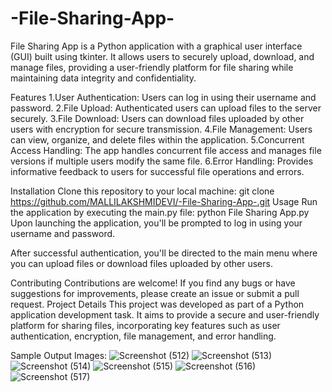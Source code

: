 # -File-Sharing-App-

File Sharing App is a Python application with a graphical user interface (GUI) built using tkinter. It allows users to securely upload, download, and manage files, providing a user-friendly platform for file sharing while maintaining data integrity and confidentiality.

Features
1.User Authentication: Users can log in using their username and password.
2.File Upload: Authenticated users can upload files to the server securely.
3.File Download: Users can download files uploaded by other users with encryption for secure transmission.
4.File Management: Users can view, organize, and delete files within the application.
5.Concurrent Access Handling: The app handles concurrent file access and manages file versions if multiple users modify the same file.
6.Error Handling: Provides informative feedback to users for successful file operations and errors.

Installation
Clone this repository to your local machine:
git clone https://github.com/MALLILAKSHMIDEVI/-File-Sharing-App-.git
Usage
Run the application by executing the main.py file:
python File Sharing App.py
Upon launching the application, you'll be prompted to log in using your username and password.

After successful authentication, you'll be directed to the main menu where you can upload files or download files uploaded by other users.

Contributing
Contributions are welcome! If you find any bugs or have suggestions for improvements, please create an issue or submit a pull request.
Project Details
This project was developed as part of a Python application development task. It aims to provide a secure and user-friendly platform for sharing files, incorporating key features such as user authentication, encryption, file management, and error handling.

Sample Output Images:
![Screenshot (512)](https://github.com/MALLILAKSHMIDEVI/-File-Sharing-App-/assets/147050362/f36977be-7722-4c2c-801c-986c75b7a608)
![Screenshot (513)](https://github.com/MALLILAKSHMIDEVI/-File-Sharing-App-/assets/147050362/1d7f47c3-754c-4fd7-8805-996957fd40aa)
![Screenshot (514)](https://github.com/MALLILAKSHMIDEVI/-File-Sharing-App-/assets/147050362/d2fc9333-7143-425c-bc0d-d94d71167088)
![Screenshot (515)](https://github.com/MALLILAKSHMIDEVI/-File-Sharing-App-/assets/147050362/f9c32174-d7fe-4a5a-95ae-499c46f47893)
![Screenshot (516)](https://github.com/MALLILAKSHMIDEVI/-File-Sharing-App-/assets/147050362/dea420ba-98d8-464d-88c6-84ddea5e8979)
![Screenshot (517)](https://github.com/MALLILAKSHMIDEVI/-File-Sharing-App-/assets/147050362/c5839dc3-3064-447f-9e27-36bb75293a10)







